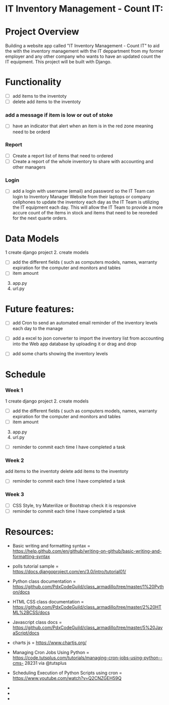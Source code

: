 # IT Inventory Management - Count IT: 


# Project Overview
Building a website app called "IT Inventory Management - Count IT" to aid the with the inventory management with the IT deppartment from my former employer and any other company who wants to have an updated count the IT equipment. This project will be built with Django.


# Functionality

 - [ ] add items to the inventoty
 - [ ] delete add items to the inventoty
 ### add a message if item is low or out of stoke
 - [ ] have an indicator that alert when an item is in the red zone meaning need to be orderd 
 ### Report 
 - [ ] Create a report list of items that need to ordered
 - [ ] Create a report of the whole inventory to share with accounting and other managers 
  ### Login
 - [ ] add a login with username (email) and password so the IT Team can login to Inventory Manager Website from their laptops or company cellphones to update the inventory each day as the IT Team is utilizing the IT equipment each day. This will allow the IT Team to provide a more accure count of the items in stock and items that need to be reoreded for the next quarte orders.
   
 
# Data Models
1 create django project
2. create models
   - [ ] add the different fields ( such as computers models, names, warranty expiration for the computer and monitors and tables
   - [ ] item amount 
3. app.py
4. url.py


# Future features:

- [ ] add Cron to send an automated email reminder of the inventory levels each day to the manage
- [ ] add a excel to json converter to import the inventory list from accounting into the Web app database by uploading it or drag and drop

 - [ ] add some charts showing the inventory levels 


# Schedule

### Week 1
1 create django project
2. create models
   - [ ] add the different fields ( such as computers models, names, warranty expiration for the computer and monitors and tables
   - [ ] item amount 
3. app.py
4. url.py
- [ ] reminder  to commit each time I have completed a task 

### Week 2

add items to the inventoty
delete add items to the inventoty
- [ ] reminder  to commit each time I have completed a task 



### Week 3
  - [ ] CSS Style, try Materilize or Bootstrap check it is responsive
  - [ ] reminder  to commit each time I have completed a task 
  
# Resources:

  - Basic writing and formatting syntax = https://help.github.com/en/github/writing-on-github/basic-writing-and-formatting-syntax
  
  - polls tutorial sample = https://docs.djangoproject.com/en/3.0/intro/tutorial01/
  
  - Python class documentation = https://github.com/PdxCodeGuild/class_armadillo/tree/master/1%20Python/docs
  
  - HTML CSS class documentation = https://github.com/PdxCodeGuild/class_armadillo/tree/master/2%20HTML%2BCSS/docs
  
  - Javascript class docs = https://github.com/PdxCodeGuild/class_armadillo/tree/master/5%20JavaScript/docs
  - charts js = https://www.chartjs.org/
  
  - Managing Cron Jobs Using Python = https://code.tutsplus.com/tutorials/managing-cron-jobs-using-python--cms-       28231 via @tutsplus 
  
  - Scheduling Execution of Python Scripts using cron = https://www.youtube.com/watch?v=Q2CNZGEH59Q
  - 
  -
  -
  

  
